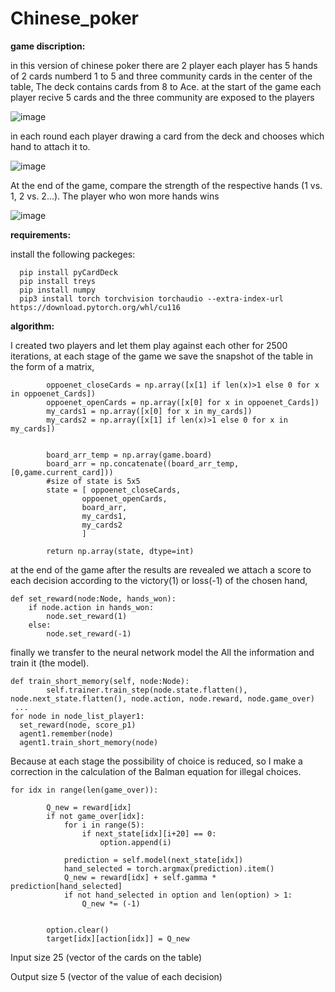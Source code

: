# Chinese_poker
**game discription:**

in this version of chinese poker there are 2 player each player has 5 hands of 2 cards numberd 1 to 5
and three community cards in the center of the table, The deck contains cards from 8 to Ace.
at the start of the game each player recive 5 cards and the three community are exposed to the players

![image](https://user-images.githubusercontent.com/82440808/190897578-18bcbe96-779a-4c3b-8ea0-26d1e7940bb3.png)

in each round each player drawing a card from the deck and chooses which hand to attach it to.

![image](https://user-images.githubusercontent.com/82440808/190897757-bb7aea10-2886-44b3-a4f1-a5b403720d9e.png)

At the end of the game, compare the strength of the respective hands (1 vs. 1, 2 vs. 2...). The player who won more hands wins

![image](https://user-images.githubusercontent.com/82440808/190897866-1ad10212-3ec6-4681-bb64-0313de5cb385.png)

**requirements:**

install the following packeges:
```
  pip install pyCardDeck
  pip install treys
  pip install numpy
  pip3 install torch torchvision torchaudio --extra-index-url https://download.pytorch.org/whl/cu116
```  
**algorithm:**

I created two players and let them play against each other for 2500 iterations, 
at each stage of the game we save the snapshot of the table in the form of a matrix,
```
        oppoenet_closeCards = np.array([x[1] if len(x)>1 else 0 for x in oppoenet_Cards])
        oppoenet_openCards = np.array([x[0] for x in oppoenet_Cards]) 
        my_cards1 = np.array([x[0] for x in my_cards])     
        my_cards2 = np.array([x[1] if len(x)>1 else 0 for x in my_cards])

        
        board_arr_temp = np.array(game.board)
        board_arr = np.concatenate((board_arr_temp, [0,game.current_card]))
        #size of state is 5x5
        state = [ oppoenet_closeCards, 
                oppoenet_openCards, 
                board_arr,
                my_cards1,
                my_cards2
                ]
        
        return np.array(state, dtype=int)
```
at the end of the game after the results are revealed we attach a score to each decision according to the victory(1) or loss(-1) of the chosen hand,
```
def set_reward(node:Node, hands_won):
    if node.action in hands_won: 
        node.set_reward(1)
    else:
        node.set_reward(-1)
```
finally we transfer to the neural network model the All the information and train it (the model).
```
def train_short_memory(self, node:Node):
        self.trainer.train_step(node.state.flatten(), node.next_state.flatten(), node.action, node.reward, node.game_over)
 ...
for node in node_list_player1:
  set_reward(node, score_p1)
  agent1.remember(node)
  agent1.train_short_memory(node)

```
Because at each stage the possibility of choice is reduced, so I make a correction in the calculation of the Balman equation for illegal choices.
```
for idx in range(len(game_over)):

        Q_new = reward[idx]
        if not game_over[idx]:
            for i in range(5):
                if next_state[idx][i+20] == 0:
                    option.append(i)

            prediction = self.model(next_state[idx])             
            hand_selected = torch.argmax(prediction).item()
            Q_new = reward[idx] + self.gamma * prediction[hand_selected] 
            if not hand_selected in option and len(option) > 1:
                Q_new *= (-1)


        option.clear()
        target[idx][action[idx]] = Q_new  
```        
Input size 25 (vector of the cards on the table)

Output size 5 (vector of the value of each decision)


